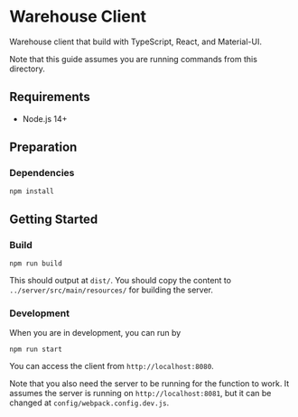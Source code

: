 # Warehouse Client

Warehouse client that build with TypeScript, React, and Material-UI.

Note that this guide assumes you are running commands from this directory.

## Requirements

- Node.js 14+

## Preparation

### Dependencies

```
npm install
```

## Getting Started

### Build

```
npm run build
```

This should output at `dist/`. You should copy the content to `../server/src/main/resources/` for building the server.

### Development

When you are in development, you can run by

```
npm run start
```

You can access the client from `http://localhost:8080`.

Note that you also need the server to be running for the function to work. It assumes the server is running on `http://localhost:8081`, but it can be changed at `config/webpack.config.dev.js`.
